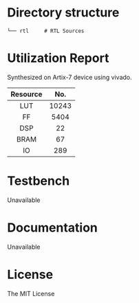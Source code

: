 # Directory structure

    └── rtl     # RTL Sources
    
# Utilization Report
Synthesized on Artix-7 device using vivado.

|Resource| No.|
|:---:|:---:|
|LUT|10243|
|FF|5404|
|DSP|22|
|BRAM|67|
|IO|289|

# Testbench
Unavailable

# Documentation
Unavailable

# License
The MIT License

